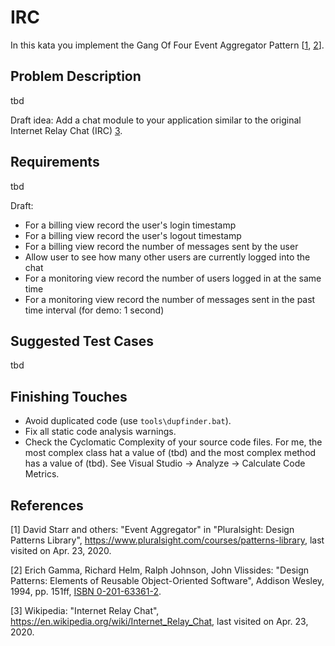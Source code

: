 # IRC

In this kata you implement the Gang Of Four Event Aggregator Pattern [[1](#ref-1), [2](#ref-2)].

## Problem Description

tbd

Draft idea: Add a chat module to your application similar to the original Internet Relay Chat (IRC) [3](#ref-3).

## Requirements

tbd

Draft:
- For a billing view record the user's login timestamp
- For a billing view record the user's logout timestamp
- For a billing view record the number of messages sent by the user
- Allow user to see how many other users are currently logged into the chat
- For a monitoring view record the number of users logged in at the same time
- For a monitoring view record the number of messages sent in the past time interval (for demo: 1 second)

## Suggested Test Cases

tbd

## Finishing Touches

- Avoid duplicated code (use `tools\dupfinder.bat`).
- Fix all static code analysis warnings.
- Check the Cyclomatic Complexity of your source code files. For me, the most complex class hat a value of (tbd) and the most complex method has a value of (tbd). See Visual Studio -> Analyze -> Calculate Code Metrics.

## References

<a name="ref-1">[1]</a> David Starr and others: "Event Aggregator" in "Pluralsight: Design Patterns Library", https://www.pluralsight.com/courses/patterns-library, last visited on Apr. 23, 2020.

<a name="ref-2">[2]</a> Erich Gamma, Richard Helm, Ralph Johnson, John Vlissides: "Design Patterns: Elements of Reusable Object-Oriented Software", Addison Wesley, 1994, pp. 151ff, [ISBN 0-201-63361-2](https://en.wikipedia.org/wiki/Special:BookSources/0-201-63361-2).

<a name="ref-3">[3]</a> Wikipedia: "Internet Relay Chat", https://en.wikipedia.org/wiki/Internet_Relay_Chat, last visited on Apr. 23, 2020.